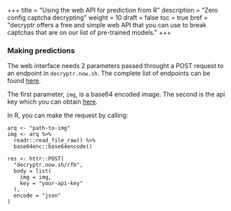 +++
title = "Using the web API for prediction from R"
description = "Zero config captcha decrypting"
weight = 10
draft = false
toc = true
bref = "decryptr offers a free and simple web API that you can use to break captchas that are on our list of pre-trained models."
+++

### Making predictions

The web interface needs 2 parameters passed throught a POST request to an endpoint in `decryptr.now.sh`.
The complete list of endpoints can be found [here]().

The first parameter, `img`, is a base64 encoded image. The second is the api key which you can obtain [here]().

In R, you can make the request by calling:

```
arq <- "path-to-img"
img <- arq %>%
  readr::read_file_raw() %>%
  base64enc::base64encode()

res <- httr::POST(
  "decryptr.now.sh/rfb",
  body = list(
    img = img,
    key = "your-api-key"
  ),
  encode = "json"
)
```

